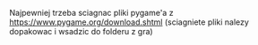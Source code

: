 Najpewniej trzeba sciagnac pliki pygame'a z https://www.pygame.org/download.shtml
(sciagniete pliki nalezy dopakowac i wsadzic do folderu z gra)
